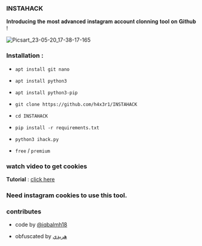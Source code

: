 ### INSTAHACK
𝐈𝐧𝐭𝐫𝐨𝐝𝐮𝐜𝐢𝐧𝐠 𝐭𝐡𝐞 𝐦𝐨𝐬𝐭 𝐚𝐝𝐯𝐚𝐧𝐜𝐞𝐝 𝐢𝐧𝐬𝐭𝐚𝐠𝐫𝐚𝐦 𝐚𝐜𝐜𝐨𝐮𝐧𝐭 𝐜𝐥𝐨𝐧𝐧𝐢𝐧𝐠 𝐭𝐨𝐨𝐥 𝐨𝐧 𝐆𝐢𝐭𝐡𝐮𝐛 !

![Picsart_23-05-20_17-38-17-165](https://github.com/h4x3r1/INSTAHACK/assets/92029487/bf5289dc-896e-47cb-9273-c2573953bb97)


### Installation :

* `apt install git nano`

* `apt install python3`

* `apt install python3-pip`

* `git clone https://github.com/h4x3r1/INSTAHACK`

* `cd INSTAHACK`

* `pip install -r requirements.txt`

* `python3 ihack.py`

* `free` / `premium`


### watch video to get cookies

 𝐓𝐮𝐭𝐨𝐫𝐢𝐚𝐥 : [click here](https://youtu.be/UwJ4be2PzNo)


### Need instagram cookies to use this tool.


### contributes

- code by [@iqbalmh18](https://instagram.com/iqbalmh18)

- obfuscated by [هريدي](https://github.com/h4x3r1)


